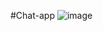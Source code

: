 #Chat-app
![image](https://github.com/Victorbankz/chat-app/assets/123025187/a5618a8f-cf9d-4f27-a8a4-31c452386d6b)
